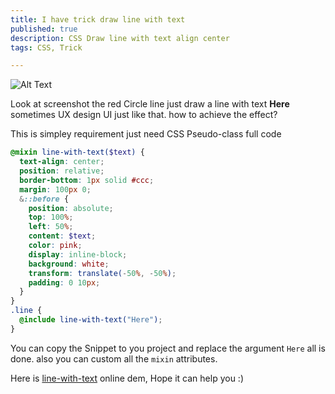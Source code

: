 ```yaml
---
title: I have trick draw line with text
published: true
description: CSS Draw line with text align center
tags: CSS, Trick

---
```


![Alt Text](https://dev-to-uploads.s3.amazonaws.com/i/wrrgl6pp4sw3i1j68ht9.png)

Look at screenshot the red Circle line just draw a line with text **Here** sometimes UX design UI just like that. how to achieve the effect?

This is simpley requirement just need CSS Pseudo-class full code

```scss
@mixin line-with-text($text) {
  text-align: center;
  position: relative;
  border-bottom: 1px solid #ccc;
  margin: 100px 0;
  &::before {
    position: absolute;
    top: 100%;
    left: 50%;
    content: $text;
    color: pink;
    display: inline-block;
    background: white;
    transform: translate(-50%, -50%);
    padding: 0 10px;
  }
}
.line {
  @include line-with-text("Here");
}

```

You can copy the Snippet to you project and replace the argument `Here` all is done. also you can custom all the `mixin`  attributes.

Here is [line-with-text](https://codepen.io/ihavecoke/pen/pogjyRK) online dem, Hope it can help you :)




